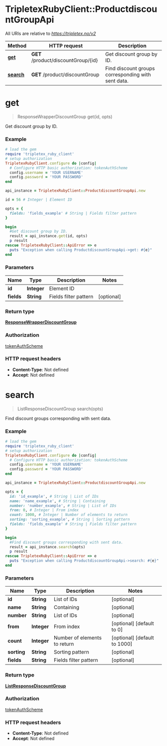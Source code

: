 # TripletexRubyClient::ProductdiscountGroupApi

All URIs are relative to *https://tripletex.no/v2*

Method | HTTP request | Description
------------- | ------------- | -------------
[**get**](ProductdiscountGroupApi.md#get) | **GET** /product/discountGroup/{id} | Get discount group by ID.
[**search**](ProductdiscountGroupApi.md#search) | **GET** /product/discountGroup | Find discount groups corresponding with sent data.


# **get**
> ResponseWrapperDiscountGroup get(id, opts)

Get discount group by ID.



### Example
```ruby
# load the gem
require 'tripletex_ruby_client'
# setup authorization
TripletexRubyClient.configure do |config|
  # Configure HTTP basic authorization: tokenAuthScheme
  config.username = 'YOUR USERNAME'
  config.password = 'YOUR PASSWORD'
end

api_instance = TripletexRubyClient::ProductdiscountGroupApi.new

id = 56 # Integer | Element ID

opts = { 
  fields: 'fields_example' # String | Fields filter pattern
}

begin
  #Get discount group by ID.
  result = api_instance.get(id, opts)
  p result
rescue TripletexRubyClient::ApiError => e
  puts "Exception when calling ProductdiscountGroupApi->get: #{e}"
end
```

### Parameters

Name | Type | Description  | Notes
------------- | ------------- | ------------- | -------------
 **id** | **Integer**| Element ID | 
 **fields** | **String**| Fields filter pattern | [optional] 

### Return type

[**ResponseWrapperDiscountGroup**](ResponseWrapperDiscountGroup.md)

### Authorization

[tokenAuthScheme](../README.md#tokenAuthScheme)

### HTTP request headers

 - **Content-Type**: Not defined
 - **Accept**: Not defined



# **search**
> ListResponseDiscountGroup search(opts)

Find discount groups corresponding with sent data.



### Example
```ruby
# load the gem
require 'tripletex_ruby_client'
# setup authorization
TripletexRubyClient.configure do |config|
  # Configure HTTP basic authorization: tokenAuthScheme
  config.username = 'YOUR USERNAME'
  config.password = 'YOUR PASSWORD'
end

api_instance = TripletexRubyClient::ProductdiscountGroupApi.new

opts = { 
  id: 'id_example', # String | List of IDs
  name: 'name_example', # String | Containing
  number: 'number_example', # String | List of IDs
  from: 0, # Integer | From index
  count: 1000, # Integer | Number of elements to return
  sorting: 'sorting_example', # String | Sorting pattern
  fields: 'fields_example' # String | Fields filter pattern
}

begin
  #Find discount groups corresponding with sent data.
  result = api_instance.search(opts)
  p result
rescue TripletexRubyClient::ApiError => e
  puts "Exception when calling ProductdiscountGroupApi->search: #{e}"
end
```

### Parameters

Name | Type | Description  | Notes
------------- | ------------- | ------------- | -------------
 **id** | **String**| List of IDs | [optional] 
 **name** | **String**| Containing | [optional] 
 **number** | **String**| List of IDs | [optional] 
 **from** | **Integer**| From index | [optional] [default to 0]
 **count** | **Integer**| Number of elements to return | [optional] [default to 1000]
 **sorting** | **String**| Sorting pattern | [optional] 
 **fields** | **String**| Fields filter pattern | [optional] 

### Return type

[**ListResponseDiscountGroup**](ListResponseDiscountGroup.md)

### Authorization

[tokenAuthScheme](../README.md#tokenAuthScheme)

### HTTP request headers

 - **Content-Type**: Not defined
 - **Accept**: Not defined



